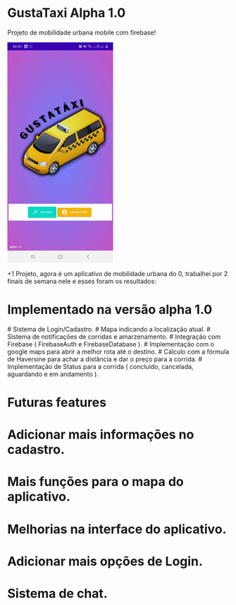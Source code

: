 <h1> GustaTaxi Alpha 1.0 </h1>
<p> Projeto de mobilidade urbana mobile com firebase! </p>

<img width="240" height="500" src="https://github.com/gustavodias24/GustaTaxi/blob/master/app/src/main/java/benicio/ufpa/gustauber/resources/print.jpeg" alt="print do app" />

+1 Projeto, agora é um aplicativo de mobilidade urbana do 0, trabalhei por 2 finais de semana nele e esses foram os resultados:

<h1> Implementado na versão alpha 1.0 </h1>
# Sistema de Login/Cadastro.
# Mapa indicando a localização atual.
# Sistema de notificações de corridas e amarzenamento.
# Integração com Firebase ( FirebaseAuth e FirebaseDatabase ).
# Implementação com o google maps para abrir a melhor rota até o destino.
# Cálculo com a fórmula de Haversine para achar a distância e dar o preço para a corrida.
# Implementação de Status para a corrida ( concluido, cancelada, aguardando e em andamento ).

<h1> Futuras features </h1>

# Adicionar mais informações no cadastro.
# Mais funções para o mapa do aplicativo.
# Melhorias na interface do aplicativo.
# Adicionar mais opções de Login.
# Sistema de chat.






